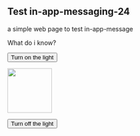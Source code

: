 <!DOCTYPE html>
<html>

<!-- <head>
        <link rel="manifest" href="/manifest.json">
        <script type="text/javascript">
            (function(){
                var now = new Date();
                var version = now.getFullYear().toString() + "0" + now.getMonth() + "0" + now.getDate() +
                    "0" + now.getHours();
                var head = document.getElementsByTagName("head")[0];
                var link = document.createElement("link");
                link.rel = "stylesheet";
                link.href = "https://app.najva.com/static/css/local-messaging.css" + "?v=" + version;
                head.appendChild(link);
                var script = document.createElement("script");
                script.type = "text/javascript";
                script.async = true;
                script.src = "https://app.najva.com/static/js/scripts/github39-website-20977-dac58fb2-7701-41fd-9d0d-85bb70475c52.js" + "?v=" + version;
                head.appendChild(script);
                })()
        </script>
      
</head> -->

<body>

<h2>Test in-app-messaging-24</h2>

<p>a simple web page to test in-app-message </p>

<p>What do i know?</p>

<button onclick="document.getElementById('myImage').src='https://www.google.com/images/srpr/logo4w.png'">Turn on the light</button>

<img id="myImage" src="https://www.google.com/images/srpr/logo4w.png" style="width:100px">

<button onclick="document.getElementById('myImage').src='https://www.google.com/images/srpr/logo4w.png'">Turn off the light</button>

<!--<script src="https://static.pushe.co/pusheweb.js"></script>-->
<!--<script src="https://batch.com/batchsdk-worker-loader.js"></script>-->

<script>

	 // if ('serviceWorker' in navigator) {
        // window.addEventListener('load', () => {
        //   navigator.serviceWorker.register('/batchsdk-worker-loader.js');
        // });
      // }
      // batchSDK("ui.show", "alert", true);

      if ('serviceWorker' in navigator) {
  window.addEventListener('load', function() {
    navigator.serviceWorker.register('/batchsdk-worker-loader.js').then(function(registration) {
      // Registration was successful
      console.log('ServiceWorker registration successful with scope: ', registration.scope);
    }, function(err) {
      // registration failed :(
      console.log('ServiceWorker registration failed: ', err);
    });
  });
}




</script>

<script type="text/javascript">
      /* Load remote Batch SDK JavaScript code */
(function(b,a,t,c,h,e,r){h='batchSDK';b[h]=b[h]||function() {
    (b[h].q=b[h].q||[]).push(arguments)};e=a.createElement(t),r=a.getElementsByTagName(t)[0];
    e.async=1;e.src=c;r.parentNode.insertBefore(e,r);})(window,document,'script','https://via.batch.com/v2/bootstrap.min.js');

/* Initiate Batch SDK opt-in UI configuration (native prompt) */
var batchSDKUIConfig = {
    native: {}
};

/* Use a specific configuration for the Firefox web browser (custom prompt) */
if (navigator.userAgent.indexOf("Firefox") !== -1) {
    batchSDKUIConfig = {
        alert: {
            icon: 'https://secure.url.to.your.icon.jpg'
        }
    }
}

/* Finalize the Batch SDK setup */
batchSDK('setup', {
    apiKey: '93F319901DB0475A854CBCD40205992F',
    subdomain: 'github2',
    authKey: '2.kLKt2qfhapVDgzz5aOAUCcEcJmUZDg8wYW1Q9vQEWtk=',
    dev: true, // remove this for prod
    vapidPublicKey: 'BCPiIEpZRj6ujamkOzoMZl8O0Epmt3ZGrQBXNUN+anNyUfQ8aiAbpieGAw2e+sxYER7KjJxUhxOtT/ep161lV+8=',
    ui: batchSDKUIConfig,
    // defaultIcon: 'https://path.to/my/logo-192/png', // for Chrome desktop
    // smallIcon: 'https://path.to/my/icon-96.png', // for Chrome Android
});
</script>
      

   <!-- Pushe.init("5ej158r7z9r8278e");
    Pushe.subscribe();
-->

</body>
</html>
